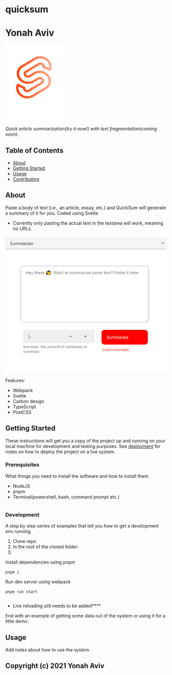 # quicksum

Yonah Aviv
=======
<img src="https://github.com/y330/quicksum/blob/master/src/assets/logo-animated.svg"/>

_Quick article summarization(try it now!) with text fragmentation(coming soon)._

## Table of Contents

- [About](#about)
- [Getting Started](#getting_started)
- [Usage](#usage)
- [Contributing](../CONTRIBUTING.md)

## About <a name = "about"></a>

Paste a body of text (i.e., an article, essay, etc.) and QuickSum will generate a summary of it for you. Coded using Svelte

- Currently only pasting the actual text in the textarea will work, meaning no URLs.

![summarizer screenshot.](quicksum-ss.png)



Features: 
- Webpack
- Svelte
- Carbon design
- TypeScript
- PostCSS

## Getting Started <a name = "getting_started"></a>

These instructions will get you a copy of the project up and running on your local machine for development and testing purposes. See [deployment](#deployment) for notes on how to deploy the project on a live system.

### Prerequisites

What things you need to install the software and how to install them.

- NodeJS
- pnpm
- Terminal(powershell, bash, command prompt etc.)
```

```

### Development

A step by step series of examples that tell you how to get a development env running.


1. Clone repo
2. In the root of the cloned folder:
3.
Install dependencies using pnpm

```
pnpm i
```

Run dev server using webpack

```
pnpm run start
```

```navigate to localhost:3000
```
- Live reloading still needs to be added****

End with an example of getting some data out of the system or using it for a little demo.

## Usage <a name = "usage"></a>

Add notes about how to use the system.


## Copyright (c) 2021 Yonah Aviv
